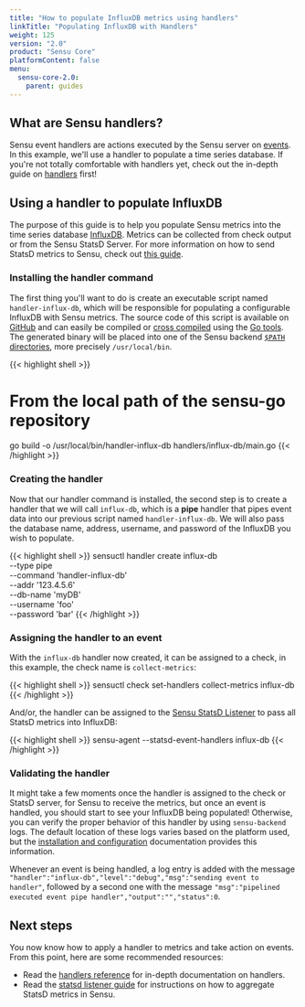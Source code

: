 ```yaml
---
title: "How to populate InfluxDB metrics using handlers"
linkTitle: "Populating InfluxDB with Handlers"
weight: 125
version: "2.0"
product: "Sensu Core"
platformContent: false
menu:
  sensu-core-2.0:
    parent: guides
---
```


## What are Sensu handlers?

Sensu event handlers are actions executed by the Sensu server on [events][1].
In this example, we'll use a handler to populate a time series database. If
you're not totally comfortable with handlers yet, check out the in-depth
guide on [handlers][9] first!

## Using a handler to populate InfluxDB

The purpose of this guide is to help you populate Sensu metrics into the time
series database [InfluxDB][2]. Metrics can be collected from check output or
from the Sensu StatsD Server. For more information on how to send StatsD metrics
to Sensu, check out [this guide][3].

### Installing the handler command

The first thing you'll want to do is create an executable script named
`handler-influx-db`, which will be responsible for populating a configurable
InfluxDB with Sensu metrics. The source code of this script is available on
[GitHub][4] and can easily be compiled or [cross compiled][5] using the
[Go tools][6]. The generated binary will be placed into one of the Sensu backend
[`$PATH` directories][7], more precisely `/usr/local/bin`.

{{< highlight shell >}}
# From the local path of the sensu-go repository
go build -o /usr/local/bin/handler-influx-db handlers/influx-db/main.go
{{< /highlight >}}

### Creating the handler

Now that our handler command is installed, the second step is to create a
handler that we will call `influx-db`, which is a **pipe** handler that pipes
event data into our previous script named `handler-influx-db`. We will also pass
the database name, address, username, and password of the InfluxDB you wish to
populate.

{{< highlight shell >}}
sensuctl handler create influx-db \
--type pipe \
--command 'handler-influx-db' \
--addr '123.4.5.6' \
--db-name 'myDB' \
--username 'foo' \
--password 'bar'
{{< /highlight >}}

### Assigning the handler to an event

With the `influx-db` handler now created, it can be assigned to a check, in this
example, the check name is `collect-metrics`:

{{< highlight shell >}}
sensuctl check set-handlers collect-metrics influx-db
{{< /highlight >}}

And/or, the handler can be assigned to the [Sensu StatsD Listener][3] to pass
all StatsD metrics into InfluxDB:

{{< highlight shell >}}
sensu-agent --statsd-event-handlers influx-db
{{< /highlight >}}

### Validating the handler

It might take a few moments once the handler is assigned to the check or StatsD
server, for Sensu to receive the metrics, but once an event is handled, you
should start to see your InfluxDB being populated! Otherwise, you can verify the
proper behavior of this handler by using `sensu-backend` logs. The default
location of these logs varies based on the platform used, but the
[installation and configuration][8] documentation provides this information.

Whenever an event is being handled, a log entry is added with the message
`"handler":"influx-db","level":"debug","msg":"sending event to handler"`,
followed by a second one with the message `"msg":"pipelined executed event pipe
handler","output":"","status":0`.

## Next steps

You now know how to apply a handler to metrics and take action on events. From
this point, here are some recommended resources:

* Read the [handlers reference][9] for in-depth documentation on handlers.
* Read the [statsd listener guide][3] for instructions on how to aggregate
StatsD metrics in Sensu.

[1]: ../../reference/events/
[2]: https://github.com/influxdata/influxdb
[3]: ../aggregate-metrics-statsd/
[4]: https://github.com/sensu/sensu-go/tree/master/handlers
[5]: https://rakyll.org/cross-compilation/
[6]: https://golang.org/doc/install
[7]: https://en.wikipedia.org/wiki/PATH_(variable)
[8]: ../../getting-started/installation-and-configuration/#validating-the-services
[9]: ../../reference/handlers
